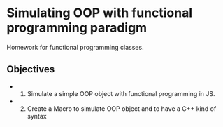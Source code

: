 # Simulating OOP with functional programming paradigm


Homework for functional programming classes.

## Objectives

-  1. Simulate a simple OOP object with functional programming in JS.
-  2. Create a Macro to simulate OOP object and to have a C++ kind of syntax
